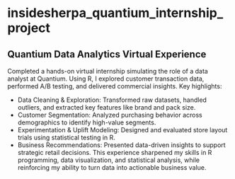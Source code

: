 # insidesherpa_quantium_internship_project
## Quantium Data Analytics Virtual Experience
Completed a hands-on virtual internship simulating the role of a data analyst at Quantium. Using R, I explored customer transaction data, performed A/B testing, and delivered commercial insights. Key highlights:
- Data Cleaning & Exploration: Transformed raw datasets, handled outliers, and extracted key features like brand and pack size.
- Customer Segmentation: Analyzed purchasing behavior across demographics to identify high-value segments.
- Experimentation & Uplift Modeling: Designed and evaluated store layout trials using statistical testing in R.
- Business Recommendations: Presented data-driven insights to support strategic retail decisions.
This experience sharpened my skills in R programming, data visualization, and statistical analysis, while reinforcing my ability to turn data into actionable business value.
